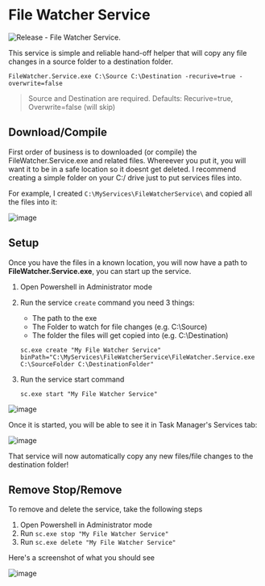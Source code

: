 # File Watcher Service

![Release - File Watcher Service](https://github.com/LanceMcCarthy/Lancelot.Services/workflows/Release%20-%20File%20Watcher%20Service/badge.svg).

This service is simple and reliable hand-off helper that will copy any file changes in a source folder to a destination folder.

`FileWatcher.Service.exe C:\Source C:\Destination -recurive=true -overwrite=false`

> Source and Destination are required. Defaults: Recurive=true, Overwrite=false (will skip)

## Download/Compile

First order of business is to downloaded (or compile) the FileWatcher.Service.exe and related files. Whereever you put it, you will want it to be in a safe location so it doesnt get deleted. I recommend creating a simple folder on your C:/ drive just to put services files into.

For example, I created `C:\MyServices\FileWatcherService\` and copied all the files into it:

![image](https://user-images.githubusercontent.com/3520532/107980614-97ef1780-6f8e-11eb-8872-d0622a5c60a5.png)

## Setup

Once you have the files in a known location, you will now have a path to **FileWatcher.Service.exe**, you can start up the service.

1. Open Powershell in Administrator mode
2. Run the service `create` command you need 3 things:
   - The path to the exe
   - The Folder to watch for file changes (e.g. C:\Source)
   - The folder the files will get copied into (e.g. C:\Destination)

   `sc.exe create "My File Watcher Service" binPath="C:\MyServices\FileWatcherService\FileWatcher.Service.exe C:\SourceFolder C:\DestinationFolder"`
3. Run the service start command

    `sc.exe start "My File Watcher Service"`

![image](https://user-images.githubusercontent.com/3520532/107978424-bbb05e80-6f8a-11eb-9062-a5fdc4576ff0.png)

Once it is started, you will be able to see it in Task Manager's Services tab:

![image](https://user-images.githubusercontent.com/3520532/107978566-04681780-6f8b-11eb-882f-4f68e139c0a4.png)

That service will now automatically copy any new files/file changes to the destination folder!

## Remove Stop/Remove

To remove and delete the service, take the following steps

1. Open Powershell in Administrator mode
2. Run `sc.exe stop "My File Watcher Service"`
3. Run `sc.exe delete "My File Watcher Service"`

Here's a screenshot of what you should see

![image](https://user-images.githubusercontent.com/3520532/107978954-ad167700-6f8b-11eb-8fa1-2346ebd076a3.png)

